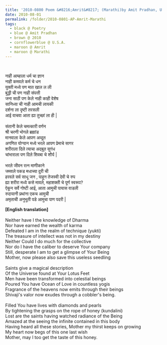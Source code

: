 ```yaml
---
title: '2010-0800 Poem &#8216;Amrit&#8217; (Marathi)by Amit Pradhan, U.S.A.'
date: 2010-08-01
permalink: /folder/2010-0801-AP-Amrit-Marathi
tags:
  - black @ Poetry
  - blue @ Amit Pradhan
  - brown @ 2010
  - cornflowerblue @ U.S.A.
  - maroon @ Amrit
  - maroon @ Marathi
---
```


<br>

<p>
नाही आम्हाला धर्म चा ज्ञान<br>
नाही कमवले कर्म चे धन<br>
युक्ती मध्ये पण मात खाल ल ली<br>
 बुद्धी ची पण नाही संपत्ती<br>
जना साठी पण केले नाही काही वेशेष<br>
सानिध्या ची नाही आमची लायकी<br>
दर्शना ला दृष्टी तरसली<br>
आई वाचवा आता ह्या तुच्छां ला ही |<br>
<br>
संतानी केले चमत्कारी वर्णन<br>
श्री चरणी भोगले ब्रह्मांड<br>
मानवाला केले आपण अव्दूत<br>
अगणित योग्यान मध्ये  भरले आपण प्रेमाचे सागर<br>
शरीराला दिले त्याचा अद्बूत सुगंध<br>
चांभाराला पण दिले शिवबा चे शौर्य |<br>
<br>
भरले जीवन रत्न माणीकाने<br>
जमवले पकड मधाच्या दुरी ची<br>
हरवले सर्व साधू जन , पाहून तेजस्वी देवी चे रुप<br>
ह्या शरीरा मध्ये कसे मावले, महाशक्ती चे पूर्ण स्वरूप?<br>
ऐकून सर्वे गोष्टी आई, आता आमुची पायास वाडली<br>
रुदायानी प्रथांना एकच आमुची<br>
अमृताची अनुभूती पडे आमुचा पाण पदरी |<br>
</p>

<p>
<b>[English translation]</b><br>
<br>
Neither have I the knowledge of Dharma<br>
Nor have earned the wealth of karma<br>
Defeated I am in the realm of technique (yukti)<br>
The treasure of intellect was not in my destiny<br>
Neither Could I do much for the collective<br>
Nor do I have the caliber to deserve Your company<br>
Still, desperate I am to get a glimpse of Your Being<br>
Mother, now please also save this useless seedling<br>
<br>
Saints give a magical description<br>
Of the Universe found at Your Lotus Feet<br>
Men have been transformed into celestial beings<br>
Poured You have Ocean of Love in countless yogis<br>
Fragrance of the heavens now emits through their beings<br>
Shivaji's valor now exudes through a cobbler's being.<br>
<br>
Filled You have lives with diamonds and pearls<br>
By tightening the grasps on the rope of honey (kundalini)<br>
Lost are the saints having watched radiance of the Being<br>
Amazed at the seeing the infinite contained in this body<br>
Having heard all these stories, Mother my thirst keeps on growing<br>
My heart now begs of this one last wish<br>
Mother, may I too get the taste of this honey.
</p>